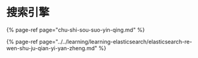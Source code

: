 # 搜索引擎

{% page-ref page="chu-shi-sou-suo-yin-qing.md" %}

{% page-ref page="../../learning/learning-elasticsearch/elasticsearch-re-wen-shu-ju-qian-yi-yan-zheng.md" %}


